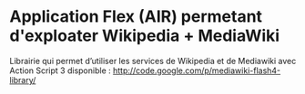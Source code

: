 Application Flex (AIR) permetant d'exploater Wikipedia + MediaWiki
============
Librairie qui permet d’utiliser les services de Wikipedia et de Mediawiki avec Action Script 3 
disponible : http://code.google.com/p/mediawiki-flash4-library/
